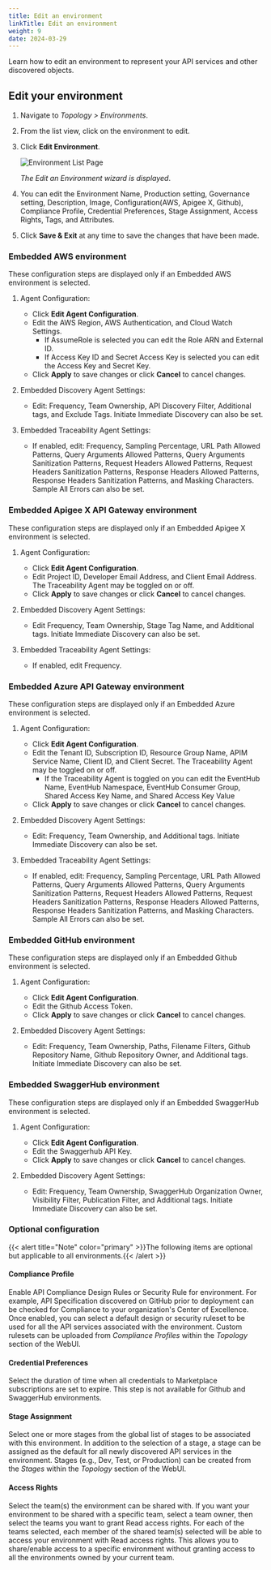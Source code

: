 ```yaml
---
title: Edit an environment
linkTitle: Edit an environment
weight: 9
date: 2024-03-29
---
```


Learn how to edit an environment to represent your API services and other discovered objects.

## Edit your environment

1. Navigate to *Topology > Environments*.
2. From the list view, click on the environment to edit.
3. Click **Edit Environment**.

    ![Environment List Page](/Images/central/Environment_Details_Edit.png)

    *The Edit an Environment wizard is displayed*.

4. You can edit the Environment Name, Production setting, Governance setting, Description, Image, Configuration(AWS, Apigee X, Github), Compliance Profile, Credential Preferences, Stage Assignment, Access Rights, Tags, and Attributes.
5. Click **Save & Exit** at any time to save the changes that have been made.

### Embedded AWS environment

These configuration steps are displayed only if an Embedded AWS environment is selected.

1. Agent Configuration:

    * Click **Edit Agent Configuration**.
    * Edit the AWS Region, AWS Authentication, and Cloud Watch Settings.
        * If AssumeRole is selected you can edit the Role ARN and External ID.
        * If Access Key ID and Secret Access Key is selected you can edit the Access Key and Secret Key.
    * Click **Apply** to save changes or click **Cancel** to cancel changes.

2. Embedded Discovery Agent Settings:

    * Edit: Frequency, Team Ownership, API Discovery Filter, Additional tags, and Exclude Tags. Initiate Immediate Discovery can also be set.

3. Embedded Traceability Agent Settings:

    * If enabled, edit: Frequency, Sampling Percentage, URL Path Allowed Patterns, Query Arguments Allowed Patterns, Query Arguments Sanitization Patterns, Request Headers Allowed Patterns, Request Headers Sanitization Patterns, Response Headers Allowed Patterns, Response Headers Sanitization Patterns, and Masking Characters. Sample All Errors can also be set.

### Embedded Apigee X API Gateway environment

These configuration steps are displayed only if an Embedded Apigee X environment is selected.

1. Agent Configuration:

    * Click **Edit Agent Configuration**.
    * Edit Project ID, Developer Email Address, and Client Email Address. The Traceability Agent may be toggled on or off.
    * Click **Apply** to save changes or click **Cancel** to cancel changes.

2. Embedded Discovery Agent Settings:

    * Edit Frequency, Team Ownership, Stage Tag Name, and Additional tags. Initiate Immediate Discovery can also be set.

3. Embedded Traceability Agent Settings:

    * If enabled, edit Frequency.

### Embedded Azure API Gateway environment

These configuration steps are displayed only if an Embedded Azure environment is selected.

1. Agent Configuration:

    * Click **Edit Agent Configuration**.
    * Edit the Tenant ID, Subscription ID, Resource Group Name, APIM Service Name, Client ID, and Client Secret.  The Traceability Agent may be toggled on or off.
        * If the Traceability Agent is toggled on you can edit the EventHub Name, EventHub Namespace, EventHub Consumer Group, Shared Access Key Name, and Shared Access Key Value
    * Click **Apply** to save changes or click **Cancel** to cancel changes.

2. Embedded Discovery Agent Settings:

    * Edit: Frequency, Team Ownership, and Additional tags. Initiate Immediate Discovery can also be set.

3. Embedded Traceability Agent Settings:

    * If enabled, edit: Frequency, Sampling Percentage, URL Path Allowed Patterns, Query Arguments Allowed Patterns, Query Arguments Sanitization Patterns, Request Headers Allowed Patterns, Request Headers Sanitization Patterns, Response Headers Allowed Patterns, Response Headers Sanitization Patterns, and Masking Characters. Sample All Errors can also be set.

### Embedded GitHub environment

These configuration steps are displayed only if an Embedded Github environment is selected.

1. Agent Configuration:

    * Click **Edit Agent Configuration**.
    * Edit the Github Access Token.
    * Click **Apply** to save changes or click **Cancel** to cancel changes.

2. Embedded Discovery Agent Settings:

    * Edit: Frequency, Team Ownership, Paths, Filename Filters, Github Repository Name, Github Repository Owner, and Additional tags. Initiate Immediate Discovery can also be set.

### Embedded SwaggerHub environment

These configuration steps are displayed only if an Embedded SwaggerHub environment is selected.

1. Agent Configuration:

    * Click **Edit Agent Configuration**.
    * Edit the Swaggerhub API Key.
    * Click **Apply** to save changes or click **Cancel** to cancel changes.

2. Embedded Discovery Agent Settings:

    * Edit: Frequency, Team Ownership, SwaggerHub Organization Owner, Visibility Filter, Publication Filter, and Additional tags. Initiate Immediate Discovery can also be set.

### Optional configuration

{{< alert title="Note" color="primary" >}}The following items are optional but applicable to all environments.{{< /alert >}}

#### Compliance Profile

Enable API Compliance Design Rules or Security Rule for environment. For example, API Specification discovered on GitHub prior to deployment can be checked for Compliance to your organization's Center of Excellence. Once enabled, you can select a default design or security ruleset to be used for all the API services associated with the environment. Custom rulesets can be uploaded from *Compliance Profiles* within the *Topology* section of the WebUI.

#### Credential Preferences

Select the duration of time when all credentials to Marketplace subscriptions are set to expire. This step is not available for Github and SwaggerHub environments.

#### Stage Assignment

Select one or more stages from the global list of stages to be associated with this environment. In addition to the selection of a stage, a stage can be assigned as the default for all newly discovered API services in the environment. Stages (e.g., Dev, Test, or Production) can be created from the *Stages* within the *Topology* section of the WebUI.

#### Access Rights

Select the team(s) the environment can be shared with. If you want your environment to be shared with a specific team, select a team owner, then select the teams you want to grant Read access rights. For each of the teams selected, each member of the shared team(s) selected will be able to access your environment with Read access rights. This allows you to share/enable access to a specific environment without granting access to all the environments owned by your current team.
